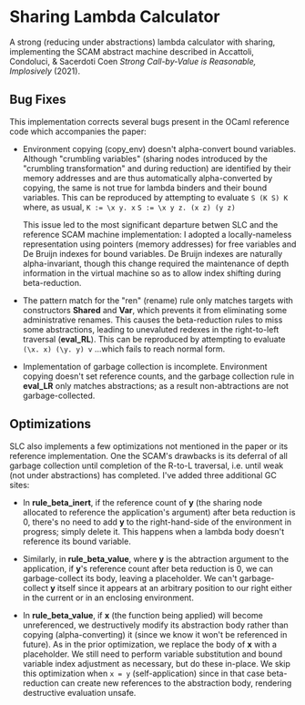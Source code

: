 Sharing Lambda Calculator
=========================

A strong (reducing under abstractions) lambda calculator with sharing,
implementing the SCAM abstract machine described in Accattoli, Condoluci,
& Sacerdoti Coen _Strong Call-by-Value is Reasonable, Implosively_ (2021).

Bug Fixes
---------

This implementation corrects several bugs present in the OCaml reference
code which accompanies the paper:

* Environment copying (copy_env) doesn't alpha-convert bound variables.
  Although "crumbling variables" (sharing nodes introduced by the
  "crumbling transformation" and during reduction) are identified by
  their memory addresses and are thus automatically alpha-converted by
  copying, the same is not true for lambda binders and their bound
  variables.  This can be reproduced by attempting to evaluate
	`S (K S) K`
  where, as usual,
	`K := \x y. x`
	`S := \x y z. (x z) (y z)`

  This issue led to the most significant departure betwen SLC and the
  reference SCAM machine implementation: I adopted a locally-nameless
  representation using pointers (memory addresses) for free variables and
  De Bruijn indexes for bound variables.  De Bruijn indexes are naturally
  alpha-invariant, though this change required the maintenance of depth
  information in the virtual machine so as to allow index shifting
  during beta-reduction.

* The pattern match for the "ren" (rename) rule only matches targets
  with constructors **Shared** and **Var**, which prevents it from
  eliminating some administrative renames.  This causes the
  beta-reduction rules to miss some abstractions, leading to 
  unevaluted redexes in the right-to-left traversal (**eval_RL**).
  This can be reproduced by attempting to evaluate
	`(\x. x) (\y. y) v`
  ...which fails to reach normal form.

* Implementation of garbage collection is incomplete.  Environment
  copying doesn't set reference counts, and the garbage collection rule
  in **eval_LR** only matches abstractions; as a result non-abtractions
  are not garbage-collected.

Optimizations
-------------

SLC also implements a few optimizations not mentioned in the paper or its
reference implementation.  One the SCAM's drawbacks is its deferral of
all garbage collection until completion of the R-to-L traversal, i.e.
until weak (not under abstractions) has completed.  I've added three
additional GC sites:

* In **rule_beta_inert**, if the reference count of **y** (the sharing
  node allocated to reference the application's argument) after beta
  reduction is 0, there's no need to add **y** to the right-hand-side
  of the environment in progress; simply delete it.  This happens when
  a lambda body doesn't reference its bound variable.

- Similarly, in **rule_beta_value**, where **y** is the abtraction
  argument to the application, if **y**'s reference count after beta
  reduction is 0, we can garbage-collect its body, leaving a placeholder.
  We can't garbage-collect **y** itself since it appears at an arbitrary
  position to our right either in the current or in an enclosing
  environment.

- In **rule_beta_value**, if **x** (the function being applied) will
  become unreferenced, we destructively modify its abstraction body
  rather than copying (alpha-converting) it (since we know it won't be
  referenced in future).  As in the prior optimization, we replace the
  body of **x** with a placeholder.  We still need to perform variable
  substitution and bound variable index adjustment as necessary, but
  do these in-place.  We skip this optimization when `x = y`
  (self-application) since in that case beta-reduction can create new
  references to the abstraction body, rendering destructive evaluation
  unsafe.
